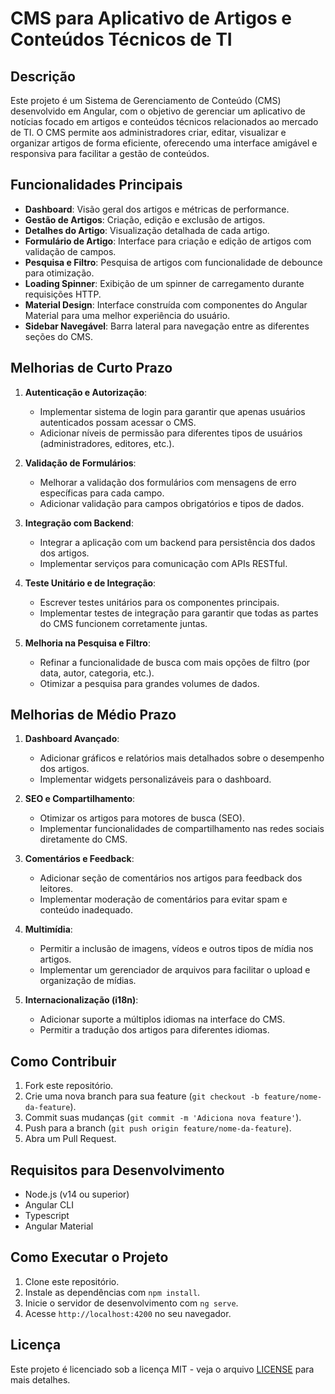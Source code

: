 # CMS para Aplicativo de Artigos e Conteúdos Técnicos de TI

## Descrição

Este projeto é um Sistema de Gerenciamento de Conteúdo (CMS) desenvolvido em Angular, com o objetivo de gerenciar um aplicativo de notícias focado em artigos e conteúdos técnicos relacionados ao mercado de TI. O CMS permite aos administradores criar, editar, visualizar e organizar artigos de forma eficiente, oferecendo uma interface amigável e responsiva para facilitar a gestão de conteúdos.

## Funcionalidades Principais

- **Dashboard**: Visão geral dos artigos e métricas de performance.
- **Gestão de Artigos**: Criação, edição e exclusão de artigos.
- **Detalhes do Artigo**: Visualização detalhada de cada artigo.
- **Formulário de Artigo**: Interface para criação e edição de artigos com validação de campos.
- **Pesquisa e Filtro**: Pesquisa de artigos com funcionalidade de debounce para otimização.
- **Loading Spinner**: Exibição de um spinner de carregamento durante requisições HTTP.
- **Material Design**: Interface construída com componentes do Angular Material para uma melhor experiência do usuário.
- **Sidebar Navegável**: Barra lateral para navegação entre as diferentes seções do CMS.

## Melhorias de Curto Prazo

1. **Autenticação e Autorização**:
   - Implementar sistema de login para garantir que apenas usuários autenticados possam acessar o CMS.
   - Adicionar níveis de permissão para diferentes tipos de usuários (administradores, editores, etc.).

2. **Validação de Formulários**:
   - Melhorar a validação dos formulários com mensagens de erro específicas para cada campo.
   - Adicionar validação para campos obrigatórios e tipos de dados.

3. **Integração com Backend**:
   - Integrar a aplicação com um backend para persistência dos dados dos artigos.
   - Implementar serviços para comunicação com APIs RESTful.

4. **Teste Unitário e de Integração**:
   - Escrever testes unitários para os componentes principais.
   - Implementar testes de integração para garantir que todas as partes do CMS funcionem corretamente juntas.

5. **Melhoria na Pesquisa e Filtro**:
   - Refinar a funcionalidade de busca com mais opções de filtro (por data, autor, categoria, etc.).
   - Otimizar a pesquisa para grandes volumes de dados.

## Melhorias de Médio Prazo

1. **Dashboard Avançado**:
   - Adicionar gráficos e relatórios mais detalhados sobre o desempenho dos artigos.
   - Implementar widgets personalizáveis para o dashboard.

2. **SEO e Compartilhamento**:
   - Otimizar os artigos para motores de busca (SEO).
   - Implementar funcionalidades de compartilhamento nas redes sociais diretamente do CMS.

3. **Comentários e Feedback**:
   - Adicionar seção de comentários nos artigos para feedback dos leitores.
   - Implementar moderação de comentários para evitar spam e conteúdo inadequado.

4. **Multimídia**:
   - Permitir a inclusão de imagens, vídeos e outros tipos de mídia nos artigos.
   - Implementar um gerenciador de arquivos para facilitar o upload e organização de mídias.

5. **Internacionalização (i18n)**:
   - Adicionar suporte a múltiplos idiomas na interface do CMS.
   - Permitir a tradução dos artigos para diferentes idiomas.

## Como Contribuir

1. Fork este repositório.
2. Crie uma nova branch para sua feature (`git checkout -b feature/nome-da-feature`).
3. Commit suas mudanças (`git commit -m 'Adiciona nova feature'`).
4. Push para a branch (`git push origin feature/nome-da-feature`).
5. Abra um Pull Request.

## Requisitos para Desenvolvimento

- Node.js (v14 ou superior)
- Angular CLI
- Typescript
- Angular Material

## Como Executar o Projeto

1. Clone este repositório.
2. Instale as dependências com `npm install`.
3. Inicie o servidor de desenvolvimento com `ng serve`.
4. Acesse `http://localhost:4200` no seu navegador.

## Licença

Este projeto é licenciado sob a licença MIT - veja o arquivo [LICENSE](LICENSE) para mais detalhes.
